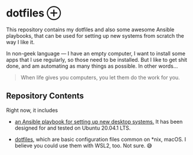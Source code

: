 # dotfiles &oplus;

This repository contains my dotfiles and also some awesome Ansible playbooks, that can be used for setting up new systems from scratch the way I like it.

In non-geek language &mdash; I have an empty computer, I want to install some apps that I use regularly, so those need to be installed. But I like to get shit done, and am automating as many things as possible. In other words...

> When life gives you computers, you let them do the work for you.


## Repository Contents

Right now, it includes 

- [an Ansible playbook for setting up new desktop systems.](./ansible-playbooks) It has been designed for and tested on Ubuntu 20.04.1 LTS.

- [dotfiles](./dotfiles), which are basic configuration files common on \*nix, macOS. I believe you could use them with WSL2, too. Not sure. :sweat_smile:

